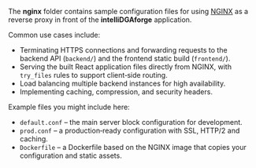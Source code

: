 The **nginx** folder contains sample configuration files for using [NGINX](https://nginx.org/) as a reverse proxy in front of the **intelliDGAforge** application.

Common use cases include:

- Terminating HTTPS connections and forwarding requests to the backend API (`backend/`) and the frontend static build (`frontend/`).
- Serving the built React application files directly from NGINX, with `try_files` rules to support client‑side routing.
- Load balancing multiple backend instances for high availability.
- Implementing caching, compression, and security headers.

Example files you might include here:

- `default.conf` – the main server block configuration for development.
- `prod.conf` – a production‑ready configuration with SSL, HTTP/2 and caching.
- `Dockerfile` – a Dockerfile based on the NGINX image that copies your configuration and static assets.